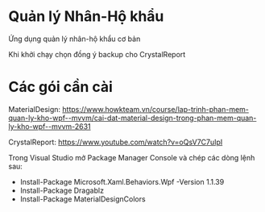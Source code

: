 # Quản lý Nhân-Hộ khẩu
Ứng dụng quản lý nhân-hộ khẩu cơ bản

Khi khởi chạy chọn đồng ý backup cho CrystalReport
# Các gói cần cài
MaterialDesign: https://www.howkteam.vn/course/lap-trinh-phan-mem-quan-ly-kho-wpf--mvvm/cai-dat-material-design-trong-phan-mem-quan-ly-kho-wpf--mvvm-2631 

CrystalReport: https://www.youtube.com/watch?v=oQsV7C7uIpI

Trong Visual Studio mở Package Manager Console và chép các dòng lệnh sau:
 
  + Install-Package Microsoft.Xaml.Behaviors.Wpf -Version 1.1.39
  + Install-Package Dragablz
  + Install-Package MaterialDesignColors


